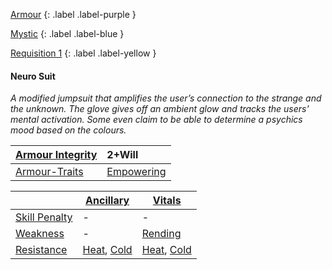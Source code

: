 
[Armour](Game/Armour-List)
{: .label .label-purple }

[Mystic](Game/Mystic)
{: .label .label-blue }

[Requisition 1](Game/Deployment#Requisition)
{: .label .label-yellow }
#### Neuro Suit
*A modified jumpsuit that amplifies the user’s connection to the strange and the unknown. The glove gives off an ambient glow and tracks the users' mental activation. Some even claim to be able to determine a psychics mood based on the colours.*

| [Armour Integrity](Game/Core/Armour#Armour%20Integrity) | 2+Will                                       |
| :------------------------------------------------------ | :------------------------------------------- |
| [Armour-Traits](Game/Core/Armour-Traits)                | [Empowering](Game/Core/Blocks/Empowering) |

|                                                            | [Ancillary](Game/Core/Injury#Ancillary)                      | [Vitals](Game/Core/Injury#Vitals)                            |
| ---------------------------------------------------------- | ------------------------------------------------------------ | ------------------------------------------------------------ |
| [Skill Penalty](Game/Core/Armour#Skill%20Penalty)          | -                                                            | -                                                            |
| [Weakness](Game/Core/Armour#Weakness%20and%20Resistance)   | -                                                            | [Rending](Game/Core/Injury#Rending)                          |
| [Resistance](Game/Core/Armour#Weakness%20and%20Resistance) | [Heat](Game/Core/Injury#Heat), [Cold](Game/Core/Injury#Cold) | [Heat](Game/Core/Injury#Heat), [Cold](Game/Core/Injury#Cold) |

